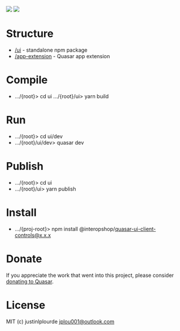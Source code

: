 <img src="https://img.shields.io/npm/v/quasar-ui-client-controls.svg?label=quasar-ui-client-controls">
<img src="https://img.shields.io/npm/v/quasar-app-extension-client-controls.svg?label=quasar-app-extension-client-controls">

# Structure
* [/ui](ui) - standalone npm package
* [/app-extension](app-extension) - Quasar app extension

# Compile
* .../{root}> cd ui
.../{root}/ui> yarn build

# Run
* .../{root}> cd ui/dev
* .../{root}/ui/dev> quasar dev 

# Publish
* .../{root}> cd ui
* .../{root}/ui> yarn publish

# Install
* .../{proj-root}> npm install @interopshop/quasar-ui-client-controls@x.x.x

# Donate
If you appreciate the work that went into this project, please consider [donating to Quasar](https://donate.quasar.dev).

# License
MIT (c) justinlplourde <jplou001@outlook.com>